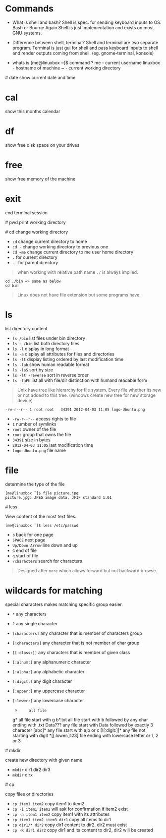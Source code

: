 # Commands

* What is shell and bash?
Shell is spec. for sending keyboard inputs to OS. Bash or Bourne Again Shell is
just implementation and exists on most GNU systems.

* Difference between shell, terminal?
Shell and terminal are two separate program. Terminal is just gui for shell and
pass keyboard inputs to shell and render outputs coming from shell.
(eg. gnome-terminal, konsole)

* whats is [me@linuxbox ~]$ command ?
me - current username
linuxbox - hostname of machine
~ - current working directory


# date
show current date and time

# cal
show this months calendar

# df
show free disk space on your drives

# free
show free memory of the machine

# exit
end terminal session

# pwd
print working directory

# cd
change working directory

  * `cd` change current directory to home
  * `cd -` change working directory to previous one
  * `cd ~me` change current directory to me user home directory
  * `.` for current directory
  * `..` for parent directory

> when working with relative path name `./` is always implied.

    cd ./bin => same as below
    cd bin

> Linux does not have file extension but some programs have.



# ls
list directory content

  * `ls /bin` list files under bin directory
  * `ls ~ /bin` list both directory files
  * `ls -l` display in long format
  * `ls -a` display all attributes for files and directories
  * `ls -lt` display listing ordered by last modification time
  * `ls -lah` show human readable format
  * `ls -laS` sort by size
  * `ls -lt -reverse` sort in reverse order
  * `ls -laFh` list all with file/dir distinction with humand readable form

> Unix have tree like hierarchy for file system. Every file whether its new or not
added to this tree. (windows create new tree for new storage device)

    -rw-r--r-- 1 root root   34391 2012-04-03 11:05 logo-Ubuntu.png


* `-rw-r--r--`  access rights to file
* `1`           number of symlinks
* `root`        owner of the file
* `root`        group that owns the file
* `34391`       size in bytes
* `2012-04-03 11:05` last modification time
* `logo-Ubuntu.png` file name


# file
determine the type of the file

    [me@linuxbox ˜]$ file picture.jpg
    picture.jpg: JPEG image data, JFIF standard 1.01


# less

View content of the most text files.

    [me@linuxbox ˜]$ less /etc/passwd

* `b` back for one page
* `SPACE` next page
* `Up/Down Arrow` line down and up
* `G` end of file
* `g` start of file
* `/characters` search for characters

> Designed after `more` which allows forward but not backward browse.

# wildcards for matching

special characters makes matching specific group easier.

* `*` any characters
* `?` any single character
* `[characters]` any character that is member of characters group
* `[!characters]` any character that is not member of char group
* `[[:class:]]` any characters that is member of given class
* `[:alnum:]` any alphanumeric character
* `[:alpha:]` any alphabetic character
* `[:digit:]` any digit character
* `[:upper:]` any uppercase character
* `[:lower:]` any lowercase character

    *         all file
    g*        all file start with g
    b*.txt    all file start with b followed by any char ending with .txt
    Data???   any file start with Data followed by exactly 3 character
    [abc]*    any file start with a,b or c
    [![:digit:]]* any file not starting with digit
    \*[[:lower:]123] file ending with lowercase letter or 1, 2 or 3


# mkdir

create new directory with given name

* `mkdir` dir1 dir2 dir3
* `mkdir` dirx

# cp

copy files or directories

* `cp item1 item2` copy item1 to item2
* `cp -i item1 item2` will ask for confirmation if item2 exist
* `cp -a item1 item2` copy item1 with its attributes
* `cp item1 item2 item3 dir1` copy all items to dir1
* `cp dir1/* dir2` copy dir1 content to dir2, dir2 must exist
* `cp -R dir1 dir2` copy dir1 and its content to dir2, dir2 will be created
